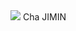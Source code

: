<img src="https://capsule-render.vercel.app/api?type=wave&color=auto&height=300&section=header&text=CHAJIMIN%20render&fontSize=90" >
Cha JIMIN



<!--
**d-o0o-b11/d-o0o-b11** is a ✨ _special_ ✨ repository because its `README.md` (this file) appears on your GitHub profile.

Here are some ideas to get you started:

- 🔭 I’m currently working on ...
- 🌱 I’m currently learning ...
- 👯 I’m looking to collaborate on ...
- 🤔 I’m looking for help with ...
- 💬 Ask me about ...
- 📫 How to reach me: ...
- 😄 Pronouns: ...
- ⚡ Fun fact: ...
-->
